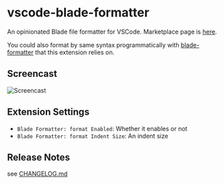 # vscode-blade-formatter

An opinionated Blade file formatter for VSCode. Marketplace page is [here](https://marketplace.visualstudio.com/items?itemName=shufo.vscode-blade-formatter).

You could also format by same syntax programmatically with [blade-formatter](https://github.com/shufo/blade-formatter) that this extension relies on.

## Screencast

![Screencast](https://github.com/shufo/vscode-blade-formatter/raw/master/screencast.gif)

## Extension Settings

- `Blade Formatter: format Enabled`: Whether it enables or not
- `Blade Formatter: format Indent Size`: An indent size


## Release Notes

see [CHANGELOG.md](https://github.com/shufo/vscode-blade-formatter/blob/master/CHANGELOG.md)

